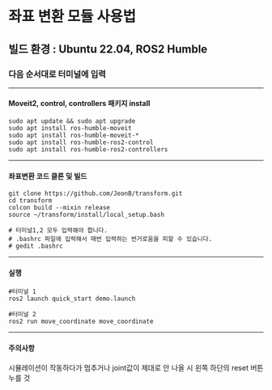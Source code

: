 # 좌표 변환 모듈 사용법
## 빌드 환경 : Ubuntu 22.04, ROS2 Humble
### 다음 순서대로 터미널에 입력
---

#### Moveit2, control, controllers 패키지 install 
    sudo apt update && sudo apt upgrade
    sudo apt install ros-humble-moveit
    sudo apt install ros-humble-moveit-*
    sudo apt install ros-humble-ros2-control
    sudo apt install ros-humble-ros2-controllers
    
---

#### 좌표변환 코드 클론 및 빌드
    git clone https://github.com/JeonB/transform.git
    cd transform
    colcon build --mixin release
    source ~/transform/install/local_setup.bash
    
    # 터미널1,2 모두 입력해야 합니다.
    # .bashrc 파일에 입력해서 매번 입력하는 번거로움을 피할 수 있습니다. 
    # gedit .bashrc
    
---

 #### 실행
    #터미널 1
    ros2 launch quick_start demo.launch
    
    #터미널 2
    ros2 run move_coordinate move_coordinate
    
---

#### 주의사항
시뮬레이션이 작동하다가 멈추거나 joint값이 제대로 안 나올 시 왼쪽 하단의 reset 버튼 누를 것
    
